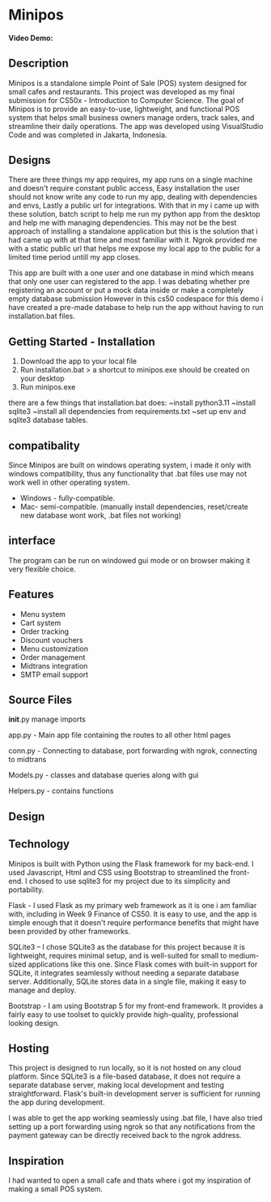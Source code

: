 # Minipos
#### Video Demo:

## Description
Minipos is a standalone simple Point of Sale (POS) system designed for small cafes and restaurants. This project was developed as my final submission for CS50x - Introduction to Computer Science. The goal of Minipos is to provide an easy-to-use, lightweight, and functional POS system that helps small business owners manage orders, track sales, and streamline their daily operations.
The app was developed using VisualStudio Code and was completed in Jakarta, Indonesia.

## Designs
There are three things my app requires, my app runs on a single machine and doesn't require constant public access, Easy installation the user should not know write any code to run my app, dealing with dependencies and envs, Lastly a public url for integrations. With that in my i came up with these solution, batch script to help me run my python app from the desktop and help me with managing dependencies. This may not be the best approach of installing a standalone application but this is the solution that i had came up with at that time and most familiar with it. Ngrok provided me with a static public url that helps me expose my local app to the public for a limited time period untill my app closes.

This app are built with a one user and one database in mind which means that only one user can registered to the app. I was debating whether pre registering an account or put a mock data inside or make a completely empty database submission However in this cs50 codespace for this demo i have created a pre-made database to help run the app without having to run installation.bat files.

## Getting Started - Installation
1. Download the app to your local file
2. Run installation.bat > a shortcut to minipos.exe should be created on your desktop
3. Run minipos.exe

there are a few things that installation.bat does:
~install python3.11
~install sqlite3
~install all dependencies from requirements.txt
~set up env and sqlite3 database tables.

## compatibality
Since Minipos are built on windows operating system, i made it only with windows compatibility, thus any functionality that .bat files use may not work well in other operating system.

- Windows - fully-compatible.
- Mac- semi-compatible. (manually install dependencies, reset/create new database wont work, .bat files not working)

## interface
The program can be run on windowed gui mode or on browser making it very flexible choice.

## Features
- Menu system
- Cart system
- Order tracking
- Discount vouchers
- Menu customization
- Order management
- Midtrans integration
- SMTP email support

## Source Files

__init__.py manage imports

app.py - Main app file containing the routes to all other html pages

conn.py - Connecting to database, port forwarding with ngrok, connecting to midtrans

Models.py - classes and database queries along with gui

Helpers.py - contains functions

## Design

## Technology
Minipos is built with Python using the Flask framework for my back-end. I used Javascript, Html and CSS using Bootstrap to streamlined the front-end. I chosed to use sqlite3 for my project due to its simplicity and portability.

Flask - I used Flask as my primary web framework as it is one i am familiar with, including in Week 9 Finance of CS50. It is easy to use, and the app is simple enough that it doesn't require performance benefits that might have been provided by other frameworks.

SQLite3 – I chose SQLite3 as the database for this project because it is lightweight, requires minimal setup, and is well-suited for small to medium-sized applications like this one. Since Flask comes with built-in support for SQLite, it integrates seamlessly without needing a separate database server. Additionally, SQLite stores data in a single file, making it easy to manage and deploy.

Bootstrap - I am using Bootstrap 5 for my front-end framework. It provides a fairly easy to use toolset to quickly provide high-quality, professional looking design.

## Hosting
This project is designed to run locally, so it is not hosted on any cloud platform. Since SQLite3 is a file-based database, it does not require a separate database server, making local development and testing straightforward. Flask's built-in development server is sufficient for running the app during development.

I was able to get the app working seamlessly using .bat file, I have also tried setting up a port forwarding using ngrok so that any notifications from the payment gateway can be directly received back to the ngrok address.

## Inspiration
I had wanted to open a small cafe and thats where i got my inspiration of making a small POS system.
